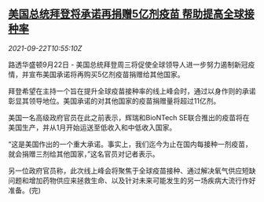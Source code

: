 <!--1632308462000-->
[美国总统拜登将承诺再捐赠5亿剂疫苗 帮助提高全球接种率](https://cn.reuters.com/article/us-biden-covid-vaccine-0922-idCNKBS2GI0XC)
------

<div><i>2021-09-22T10:55:10Z</i></div><p>路透华盛顿9月22日 - 美国总统拜登周三将促使全球领导人进一步努力遏制新冠疫情，并宣布美国承诺将再购买5亿剂疫苗捐赠给其他国家。</p><p>拜登希望在主持一个旨在提升全球疫苗接种率的线上峰会时，通过以身作则的承诺彰显其领导地位。美国承诺的对其他国家的疫苗捐赠量将超过11亿剂。</p><p>美国一名高级政府官员在此之前表示，辉瑞和BioNTech SE联合推出的疫苗将在美国生产，并从1月开始运送至低收入和中低收入国家。</p><p>“这是美国作出的一个重大承诺。事实上，我们迄今为止在国内每接种一剂疫苗，就会捐赠三剂给其他国家，”这名官员对记者表示。</p><p>另一位政府官员称，此次线上峰会将聚焦于全球疫苗接种、通过解决氧气供应短缺问题和增加药物供应来拯救生命、以及针对未来可能发生的另一场疾病大流行作好准备。(完)</p>
